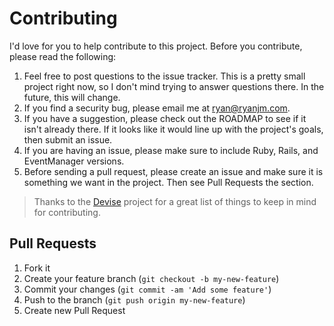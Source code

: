 # Contributing

I'd love for you to help contribute to this project. Before you contribute, please read the following:

1. Feel free to post questions to the issue tracker. This is a pretty small project right now, so I don't mind trying to answer questions there. In the future, this will change.
2. If you find a security bug, please email me at ryan@ryanjm.com.
3. If you have a suggestion, please check out the ROADMAP to see if it isn't already there. If it looks like it would line up with the project's goals, then submit an issue.
4. If you are having an issue, please make sure to include Ruby, Rails, and EventManager versions.
5. Before sending a pull request, please create an issue and make sure it is something we want in the project. Then see Pull Requests the section.

> Thanks to the [Devise](https://github.com/plataformatec/devise/blob/master/CONTRIBUTING.md) project for a great list of things to keep in mind for contributing.

## Pull Requests

1. Fork it
2. Create your feature branch (`git checkout -b my-new-feature`)
3. Commit your changes (`git commit -am 'Add some feature'`)
4. Push to the branch (`git push origin my-new-feature`)
5. Create new Pull Request
